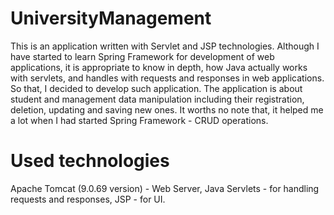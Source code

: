 # UniversityManagement
This is an application written with Servlet and JSP technologies. Although I have started to learn Spring Framework for development of web applications, it is appropriate to know in depth, how Java actually works with servlets, and handles with requests and responses in web applications. So that, I decided to develop such application. The application is about student and management data manipulation including their registration, deletion, updating and saving new ones. It worths no note that, it helped me a lot when I had started Spring Framework - CRUD operations.
# Used technologies
Apache Tomcat (9.0.69 version) - Web Server, Java Servlets - for handling requests and responses, JSP - for UI.
